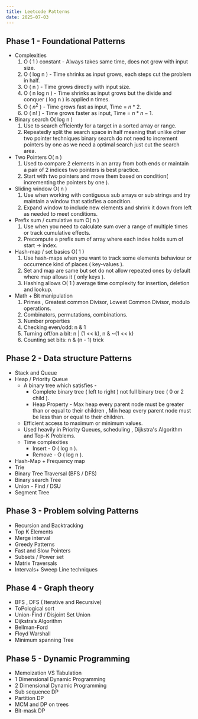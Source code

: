 ```yaml
---
title: Leetcode Patterns
date: 2025-07-03
---
```


## Phase 1 - Foundational Patterns

- Complexities
    1. O ( 1 ) constant - Always takes same time, does not grow with input size.
    2. O ( log n ) - Time shrinks as input grows, each steps cut the problem in half.
    3. O ( n ) - Time grows directly with input size.
    4. O ( n log n ) - Time shrinks as input grows but the divide and conquer ( log n ) is applied n times.
    5. O ( $n^2$ ) - Time grows fast as input, Time  = $n*2$.
    6. O ( n! ) - Time grows faster as input, Time = $n*n-1$.
- Binary search O( log n )
    1. Use to search efficiently for a target in a sorted array or range.
    2. Repeatedly split the search space in half meaning that unlike other two pointer techniques binary search do not need to increment pointers by one as we need a optimal search just cut the search area.
- Two Pointers O( n )
    1. Used to compare 2 elements in an array from both ends or maintain a pair of 2 indices two pointers is best practice.
    2. Start with two pointers and move them based on condition( incrementing the pointers by one ).
- Sliding window O( n )
    1. Use when working with contiguous sub arrays or sub strings and try maintain a window that satisfies a condition.
    2. Expand window to include new elements and shrink it down from left as needed to meet conditions.
- Prefix sum / cumulative sum O( n )
    1. Use when you need to calculate sum over a range of multiple times or track cumulative effects.
    2. Precompute a prefix sum of array where each index holds sum of start → index.
- Hash-map / set basics O( 1 )
    1. Use hash-maps when you want to track some elements behaviour or occurrence kind of places ( key-values ).
    2. Set and map are same but set do not allow repeated ones by default where map allows it ( only keys ).
    3. Hashing allows O( 1 ) average time complexity for insertion, deletion and lookup.
- Math + Bit manipulation
    1. Primes , Greatest common Divisor, Lowest Common Divisor, modulo operations.
    2. Combinators, permutations, combinations.
    3. Number properties
    4. Checking even/odd: n & 1
    5. Turning off/on a bit: n | (1 << k), n & ~(1 << k)
    6. Counting set bits: n & (n - 1) trick

## Phase 2 - Data structure Patterns

- Stack and Queue
- Heap / Priority Queue
  - A binary tree which satisfies -
    - Complete binary tree ( left to right ) not full binary tree ( 0 or 2 child ).
    - Heap Property - Max heap every parent node must be greater than or equal to their children , Min heap every parent node must be less than or equal to their children.
  - Efficient access to maximum or minimum values.
  - Used heavily in Priority Queues, scheduling , Dijkstra's Algorithm and Top-K Problems.
  - Time complexities
    - Insert  - O ( log n ).
    - Remove - O ( log n ).
- Hash-Map + Frequency map
- Trie
- Binary Tree Traversal (BFS / DFS)
- Binary search Tree
- Union - Find / DSU
- Segment Tree

## Phase 3 - Problem solving Patterns

- Recursion and Backtracking
- Top K Elements
- Merge interval
- Greedy Patterns
- Fast and Slow Pointers
- Subsets / Power set
- Matrix Traversals
- Intervals+ Sweep Line techniques

## Phase 4 - Graph theory

- BFS , DFS ( Iterative and Recursive)
- ToPological sort
- Union-Find / Disjoint Set Union
- Dijkstra’s Algorithm
- Bellman-Ford
- Floyd Warshall
- Minimum spanning Tree

## Phase 5 - Dynamic Programming

- Memoization VS Tabulation
- 1 Dimensional Dynamic Programming
- 2 Dimensional Dynamic Programming
- Sub sequence DP
- Partition DP
- MCM and DP on trees
- Bit-mask DP
